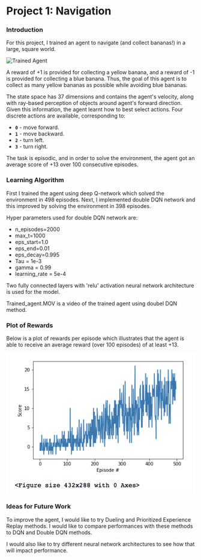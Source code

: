 [//]: # (Image References)

[image1]: https://user-images.githubusercontent.com/10624937/42135619-d90f2f28-7d12-11e8-8823-82b970a54d7e.gif "Trained Agent"

# Project 1: Navigation

### Introduction

For this project, I trained an agent to navigate (and collect bananas!) in a large, square world.  

![Trained Agent][image1]

A reward of +1 is provided for collecting a yellow banana, and a reward of -1 is provided for collecting a blue banana.  Thus, the goal of this agent is to collect as many yellow bananas as possible while avoiding blue bananas.  

The state space has 37 dimensions and contains the agent's velocity, along with ray-based perception of objects around agent's forward direction.  Given this information, the agent learnt how to best select actions.  Four discrete actions are available, corresponding to:
- **`0`** - move forward.
- **`1`** - move backward.
- **`2`** - turn left.
- **`3`** - turn right.

The task is episodic, and in order to solve the environment, the agent got an average score of +13 over 100 consecutive episodes.

### Learning Algorithm

First I trained the agent using deep Q-network which solved the environment in 498 episodes. Next, I implemented double DQN network and this improved by solving the environment in 398 episodes. 

Hyper parameters used for double DQN network are:
- n_episodes=2000
- max_t=1000 
- eps_start=1.0 
- eps_end=0.01 
- eps_decay=0.995
- Tau = 1e-3
- gamma = 0.99
- learning_rate = 5e-4

Two fully connected layers with 'relu' activation neural network architecture is used for the model. 

Trained_agent.MOV is a video of the trained agent using doubel DQN method.

### Plot of Rewards

Below is a plot of rewards per episode which illustrates that the agent is able to receive an average reward (over 100 episodes) of at least +13.

![Plot of Rewards](Plot_of_Rewards.png)


### Ideas for Future Work

To improve the agent, I would like to try Dueling and Prioritized Experience Replay methods. I would like to compare performances with these methods to DQN and Double DQN methods.

I would also like to try different neural network architectures to see how that will impact performance.
